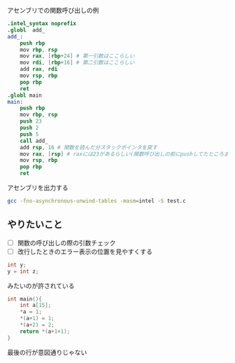 アセンブリでの関数呼び出しの例

```s
.intel_syntax noprefix
.globl  add_
add_:
    push rbp
    mov rbp, rsp
    mov rax, [rbp+24] # 第一引数はここらしい
    mov rdi, [rbp+16] # 第二引数はここらしい
    add rax, rdi
    mov rsp, rbp
    pop rbp
    ret
.globl main
main:
    push rbp
    mov rbp, rsp
    push 23
    push 2
    push 5
    call add_
    add rsp, 16 # 関数を読んだ分スタックポインタを戻す
    mov rax, [rsp] # raxには23があるらしい(関数呼び出しの前にpushしてたところまで戻った)
    mov rsp, rbp
    pop rbp
    ret

```

アセンブリを出力する

```bash
gcc -fno-asynchronous-unwind-tables -masm=intel -S test.c
```

## やりたいこと
- [ ] 関数の呼び出しの際の引数チェック
- [ ] 改行したときのエラー表示の位置を見やすくする

```c
int y;
y = int z;
```
みたいのが許されている

```c
int main(){ 
    int a[15];
    *a = 1;
    *(a+1) = 1;
    *(a+2) = 2;
    return *(a+1+1);
}
```
最後の行が意図通りじゃない